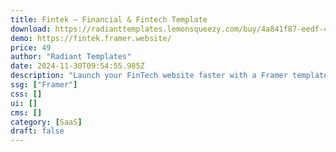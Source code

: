 ```yaml
---
title: Fintek — Financial & Fintech Template
download: https://radianttemplates.lemonsqueezy.com/buy/4a841f87-eedf-4ccf-92e0-f397991c2e72
demo: https://fintek.framer.website/
price: 49
author: "Radiant Templates"
date: 2024-11-30T09:54:55.985Z
description: "Launch your FinTech website faster with a Framer template! Build trust & showcase features with beautiful pre-designed pages for services, pricing, and user dashboards. Fully customizable & code-free."
ssg: ["Framer"]
css: []
ui: []
cms: []
category: [SaaS]
draft: false
---
```

